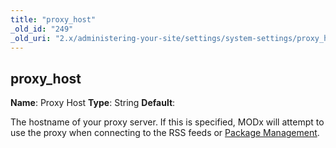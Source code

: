 ```yaml
---
title: "proxy_host"
_old_id: "249"
_old_uri: "2.x/administering-your-site/settings/system-settings/proxy_host"
---
```


## proxy\_host

**Name**: Proxy Host
**Type**: String
**Default**:

The hostname of your proxy server. If this is specified, MODx will attempt to use the proxy when connecting to the RSS feeds or [Package Management](extending-modx/transport-packages "Package Management").
